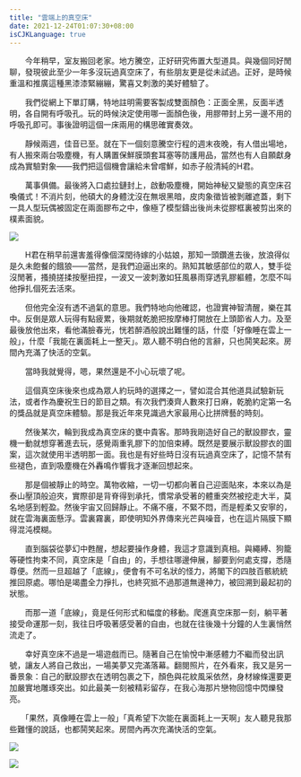```yaml
---
title: "雲端上的真空床"
date: 2021-12-24T01:07:30+08:00
isCJKLanguage: true
---
```


　　今年稍早，室友搬回老家。地方騰空，正好研究佈置大型道具。與幾個同好閒聊，發現彼此至少一年多沒玩過真空床了，有些朋友更是從未試過。正好，是時候重溫和推廣這種黑漆漆緊繃繃，驚喜又刺激的美好體驗了。

　　我們從網上下單訂購，特地註明需要客製成雙面顏色：正面全黑，反面半透明，各自開有呼吸孔。玩的時候決定使用哪一面顏色後，用膠帶封上另一邊不用的呼吸孔即可。事後證明這個一床兩用的構思確實奏效。

　　靜候兩週，佳音已至。就在下一個刻意騰空行程的週末夜晚，有人借出場地，有人搬來兩台吸塵機，有人購置保鮮膜頭套耳塞等防護用品，當然也有人自願獻身成為實驗對象——我們把這個機會讓給未曾嚐鮮，如赤子般清純的H君。

　　萬事俱備。最後將入口處拉鏈封上，啟動吸塵機，開始神秘又變態的真空床召喚儀式！不消片刻，他碩大的身體沈沒在無垠黑暗，皮肉象徵皆被剝離遮蓋，剩下一具人型玩偶被固定在兩面膠布之中，像極了模型鑄出後尚未從膠框裏被剪出來的樸素面貌。

![](https://i.imgur.com/IPWC3iO.jpg)

　　H君在稍早前還害羞得像個深閏待嫁的小姑娘，那知一頭鑽進去後，放浪得似是久未飽餐的餓狼——當然，是我們迫逼出來的。熟知其敏感部位的眾人，雙手從沒閒著，搔撓搓揉按壓扭捏，一波又一波刺激如狂風暴雨穿透乳膠軀體，怎麼不叫他掙扎個死去活來。

　　但他完全沒有透不過氣的意思。我們特地向他確認，也證實神智清醒，樂在其中。反倒是眾人玩得有點疲累，後期就乾脆把按摩棒打開放在上頭節省人力。及至最後放他出來，看他滿臉春光，恍若醉酒般說出難懂的話，什麼「好像睡在雲上一般」，什麼「我能在裏面耗上一整天」。眾人聽不明白他的言辭，只也鬨笑起來。房間內充滿了快活的空氣。

　　當時我就覺得，嗯，果然還是不小心玩壞了呢。

　　這個真空床後來也成為眾人約玩時的選擇之一，譬如混合其他道具試驗新玩法，或者作為慶祝生日的節目之類。有次我們湊齊人數來打日麻，乾脆約定第一名的獎品就是真空床體驗。那是我近年來見識過大家最用心比拼牌藝的時刻。

　　然後某次，輪到我成為真空床的甕中貴客。那時我剛造好自己的獸設膠衣，靈機一動就想穿著進去玩，感覺兩重乳膠下的加倍束縛。既然是要展示獸設膠衣的圖案，這次就使用半透明那一面。我也是有好些時日沒有玩過真空床了，記憶不禁有些褪色，直到吸塵機在外轟鳴作響我才逐漸回想起來。

　　那是個被靜止的時空。萬物收縮，一切一切都向著自己迎面貼來，本來以為是泰山壓頂般迫夾，實際卻是背脊得到承托，慣常承受著的體重突然被挖走大半，莫名地感到輕盈。然後宇宙又回歸靜止。不痛不癢，不緊不悶，而是輕柔又安寧的，就在雲海裏面懸浮。雲裏霧裏，即使明知外界傳來光芒與噪音，也在這片隔膜下顯得混沌模糊。

　　直到腦袋從夢幻中甦醒，想起要操作身體，我這才意識到真相。與繩縛、狗籠等硬性拘束不同，真空床是「自由」的，手想往哪邊伸展，腳要到何處支撐，悉隨尊便。然而一旦超越了「底線」，便會有不可名狀的怪力，將閣下的四肢百骸統統推回原處。哪怕是竭盡全力掙扎，也終究抵不過那道無邊神力，被回溯到最起初的狀態。

　　而那一道「底線」，竟是任何形式和幅度的移動。爬進真空床那一刻，躺平著接受命運那一刻，我往日呼吸著感受著的自由，也就在往後幾十分鐘的人生裏悄然流走了。

　　幸好真空床不過是一場遊戲而已。隨著自己在愉悅中漸感體力不繼而發出訊號，讓友人將自己救出，一場美夢又完滿落幕。翻閱照片，在外看來，我又是另一番景象：自己的獸設膠衣在透明包裹之下，顏色與花紋風采依然，身材線條還要更加嚴實地雕琢突出。如此最美一刻被精彩留存，在我心海那片戀物回憶中閃爍發亮。

　　「果然，真像睡在雲上一般」「真希望下次能在裏面耗上一天啊」友人聽見我那些難懂的說話，也都鬨笑起來。房間內再次充滿快活的空氣。

![](https://i.imgur.com/UZytyVg.jpg)

![](https://i.imgur.com/UdgC5sY.jpg)
